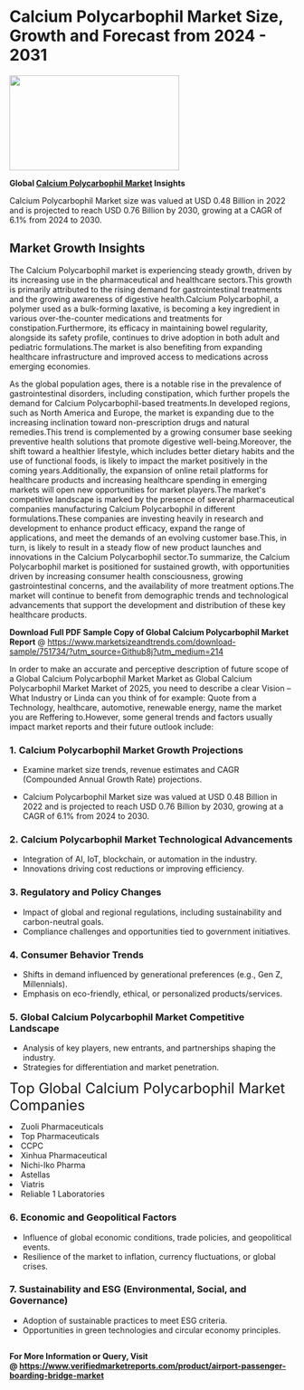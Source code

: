 <H1>Calcium Polycarbophil Market Size, Growth and Forecast from 2024 - 2031</H1><img class="aligncenter size-medium wp-image-584254" src="https://thirdeyenews.in/wp-content/uploads/2024/09/Global-Market-Research-300x168.jpeg" alt="" width="300" height="168" /><p><strong>Global&nbsp;<a href="https://www.marketsizeandtrends.com/download-sample/751734/?utm_source=Github8j?utm_medium=214">Calcium Polycarbophil Market</a> Insights</strong></p><p>Calcium Polycarbophil Market size was valued at USD 0.48 Billion in 2022 and is projected to reach USD 0.76 Billion by 2030, growing at a CAGR of 6.1% from 2024 to 2030.</p><p><h2>Market Growth Insights</h2> <p>The Calcium Polycarbophil market is experiencing steady growth, driven by its increasing use in the pharmaceutical and healthcare sectors.This growth is primarily attributed to the rising demand for gastrointestinal treatments and the growing awareness of digestive health.Calcium Polycarbophil, a polymer used as a bulk-forming laxative, is becoming a key ingredient in various over-the-counter medications and treatments for constipation.Furthermore, its efficacy in maintaining bowel regularity, alongside its safety profile, continues to drive adoption in both adult and pediatric formulations.The market is also benefiting from expanding healthcare infrastructure and improved access to medications across emerging economies.</p> <p>As the global population ages, there is a notable rise in the prevalence of gastrointestinal disorders, including constipation, which further propels the demand for Calcium Polycarbophil-based treatments.In developed regions, such as North America and Europe, the market is expanding due to the increasing inclination toward non-prescription drugs and natural remedies.This trend is complemented by a growing consumer base seeking preventive health solutions that promote digestive well-being.Moreover, the shift toward a healthier lifestyle, which includes better dietary habits and the use of functional foods, is likely to impact the market positively in the coming years.Additionally, the expansion of online retail platforms for healthcare products and increasing healthcare spending in emerging markets will open new opportunities for market players.The market's competitive landscape is marked by the presence of several pharmaceutical companies manufacturing Calcium Polycarbophil in different formulations.These companies are investing heavily in research and development to enhance product efficacy, expand the range of applications, and meet the demands of an evolving customer base.This, in turn, is likely to result in a steady flow of new product launches and innovations in the Calcium Polycarbophil sector.To summarize, the Calcium Polycarbophil market is positioned for sustained growth, with opportunities driven by increasing consumer health consciousness, growing gastrointestinal concerns, and the availability of more treatment options.The market will continue to benefit from demographic trends and technological advancements that support the development and distribution of these key healthcare products.</p> <p><span class=""><strong>Download Full PDF Sample Copy of Global Calcium Polycarbophil Market Report</strong> @ <a href="https://www.marketsizeandtrends.com/download-sample/751734/?utm_source=Github8j?utm_medium=214" target="_blank">https://www.marketsizeandtrends.com/download-sample/751734/?utm_source=Github8j?utm_medium=214</a></span></p><p>In order to make an accurate and perceptive description of future scope of a Global&nbsp;Calcium Polycarbophil Market Market as Global&nbsp;Calcium Polycarbophil Market Market of 2025, you need to describe a clear Vision &ndash; What Industry or Linda can you think of for example: Quote from a Technology, healthcare, automotive, renewable energy, name the market you are Reffering to.However, some general trends and factors usually impact market reports and their future outlook include:</p><h3>1.&nbsp;<strong>Calcium Polycarbophil Market Growth Projections</strong></h3><ul><li>Examine market size trends, revenue estimates and CAGR (Compounded Annual Growth Rate) projections.</li><li><p>Calcium Polycarbophil Market size was valued at USD 0.48 Billion in 2022 and is projected to reach USD 0.76 Billion by 2030, growing at a CAGR of 6.1% from 2024 to 2030.</p></li></ul><h3>2.&nbsp;<strong>Calcium Polycarbophil Market Technological Advancements</strong></h3><ul><li>Integration of AI, IoT, blockchain, or automation in the industry.</li><li>Innovations driving cost reductions or improving efficiency.</li></ul><h3>3.&nbsp;<strong>Regulatory and Policy Changes</strong></h3><ul><li>Impact of global and regional regulations, including sustainability and carbon-neutral goals.</li><li>Compliance challenges and opportunities tied to government initiatives.</li></ul><h3>4.&nbsp;<strong>Consumer Behavior Trends</strong></h3><ul><li>Shifts in demand influenced by generational preferences (e.g., Gen Z, Millennials).</li><li>Emphasis on eco-friendly, ethical, or personalized products/services.</li></ul><h3>5.&nbsp;<strong>Global Calcium Polycarbophil Market Competitive Landscape</strong></h3><ul><li>Analysis of key players, new entrants, and partnerships shaping the industry.</li><li>Strategies for differentiation and market penetration.</li></ul><p data-pm-slice="1 1 []"><span style="color: inherit; font-family: inherit; font-size: 25px;">Top Global Calcium Polycarbophil Market Companies</span></p><div class="" data-test-id=""><p><li>Zuoli Pharmaceuticals</li><li> Top Pharmaceuticals</li><li> CCPC</li><li> Xinhua Pharmaceutical</li><li> Nichi-Iko Pharma</li><li> Astellas</li><li> Viatris</li><li> Reliable 1 Laboratories</li></p></div><h3>6.&nbsp;<strong>Economic and Geopolitical Factors</strong></h3><ul><li>Influence of global economic conditions, trade policies, and geopolitical events.</li><li>Resilience of the market to inflation, currency fluctuations, or global crises.</li></ul><h3>7.&nbsp;<strong>Sustainability and ESG (Environmental, Social, and Governance)</strong></h3><ul><li>Adoption of sustainable practices to meet ESG criteria.</li><li>Opportunities in green technologies and circular economy principles.</li></ul><h2><strong style="font-size: 14px;">For More Information or Query, Visit @&nbsp;</strong><a style="background-color: #ffffff; font-size: 14px;" href="https://www.marketsizeandtrends.com/report/calcium-polycarbophil-market/" target="_blank">https://www.verifiedmarketreports.com/product/airport-passenger-boarding-bridge-market</a></h2>